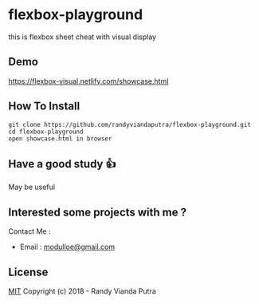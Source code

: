 # flexbox-playground
this is flexbox sheet cheat with visual display

## Demo 
https://flexbox-visual.netlify.com/showcase.html

## How To Install
```
git clone https://github.com/randyviandaputra/flexbox-playground.git
cd flexbox-playground
open showcase.html in browser
```

## Have a good study :+1:
May be useful

## Interested some projects with me ?
Contact Me :
- Email : modulloe@gmail.com

## License
[MIT](http://opensource.org/licenses/MIT)
Copyright (c) 2018 - Randy Vianda Putra
